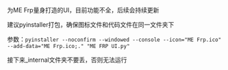 

为ME Frp量身打造的UI，目前功能不全，后续会持续更新

建议pyinstaller打包，确保图标文件和代码文件在同一文件夹下

参数：```pyinstaller --noconfirm --windowed --console --icon="ME Frp.ico" --add-data="ME Frp.ico;." "ME FRP UI.py"```

接下来_internal文件夹不要丢，否则无法运行
